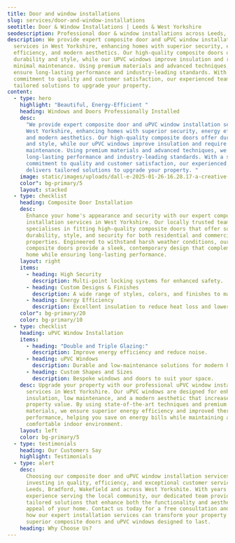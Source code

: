 ```yaml
---
title: Door and window installations
slug: services/door-and-window-installations
seotitle: Door & Window Installations | Leeds & West Yorkshire
seodescription: Professional door & window installations across Leeds, Bradford & West Yorkshire. Quality fittings for homes & businesses. Contact The Door Surgeon for a free quote!
description: We provide expert composite door and uPVC window installation
  services in West Yorkshire, enhancing homes with superior security, energy
  efficiency, and modern aesthetics. Our high-quality composite doors offer
  durability and style, while our UPVC windows improve insulation and require
  minimal maintenance. Using premium materials and advanced techniques, we
  ensure long-lasting performance and industry-leading standards. With a strong
  commitment to quality and customer satisfaction, our experienced team delivers
  tailored solutions to upgrade your property.
content:
  - type: hero
    highlight: "Beautiful, Energy-Efficient "
    heading: Windows and Doors Professionally Installed
    desc:
      "We provide expert composite door and uPVC window installation services in
      West Yorkshire, enhancing homes with superior security, energy efficiency,
      and modern aesthetics. Our high-quality composite doors offer durability
      and style, while our uPVC windows improve insulation and require minimal
      maintenance. Using premium materials and advanced techniques, we ensure
      long-lasting performance and industry-leading standards. With a strong
      commitment to quality and customer satisfaction, our experienced team
      delivers tailored solutions to upgrade your property. "
    image: static/images/uploads/dall-e-2025-01-26-16.28.17-a-creative-and-surreal-depiction-of-window-and-door-installations-in-a-residential-setting-featuring-a-professional-worker-installing-a-window-and-do.webp
    color": bg-primary/5
    layout: stacked
  - type: checklist
    heading: Composite Door Installation
    desc:
      Enhance your home's appearance and security with our expert composite door
      installation services in West Yorkshire. Our locally trusted team
      specialises in fitting high-quality composite doors that offer superior
      durability, style, and security for both residential and commercial
      properties. Engineered to withstand harsh weather conditions, our
      composite doors provide a sleek, contemporary design that complements any
      home while ensuring long-lasting performance.
    layout: right
    items:
      - heading: High Security
        description: Multi-point locking systems for enhanced safety.
      - heading: Custom Designs & Finishes
        description: A wide range of styles, colors, and finishes to match your home.
      - heading: Energy Efficiency
        description: Excellent insulation to reduce heat loss and lower energy bills.
    color": bg-primary/20
    color: bg-primary/10
  - type: checklist
    heading: uPVC Window Installation
    items:
      - heading: "Double and Triple Glazing:"
        description: Improve energy efficiency and reduce noise.
      - heading: uPVC Windows
        description: Durable and low-maintenance solutions for modern homes.
      - heading: Custom Shapes and Sizes
        description: Bespoke windows and doors to suit your space.
    desc: Upgrade your property with our professional uPVC window installation
      services in West Yorkshire. Our uPVC windows are designed for enhanced
      insulation, low maintenance, and a modern aesthetic that increases overall
      property value. By using state-of-the-art techniques and premium
      materials, we ensure superior energy efficiency and improved thermal
      performance, helping you save on energy bills while maintaining a
      comfortable indoor environment.
    layout: left
    color: bg-primary/5
  - type: testimonials
    heading: Our Customers Say
    highlight: Testimonials
  - type: alert
    desc:
      Choosing our composite door and uPVC window installation services means
      investing in quality, efficiency, and exceptional customer service in
      Leeds, Bradford, Wakefield and across West Yorkshite. With years of
      experience serving the local community, our dedicated team provides
      tailored solutions that enhance both the functionality and aesthetic
      appeal of your home. Contact us today for a free consultation and discover
      how our expert installation services can transform your property with
      superior composite doors and uPVC windows designed to last.
    heading: Why Choose Us?
---
```

